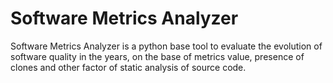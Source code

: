 # Software Metrics Analyzer
Software Metrics Analyzer is a python base tool to evaluate the evolution of software quality in the years, on the base of metrics value, presence of clones and other factor of static analysis of source code.
